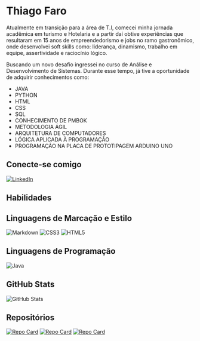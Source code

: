 
# Thiago Faro
Atualmente em transição para a área de T.I, comecei minha jornada acadêmica em turismo e Hotelaria e a partir daí obtive experiências que resultaram em 15 anos de empreendedorismo e jobs no ramo gastronômico, onde desenvolvei soft skills como: liderança, dinamismo, trabalho em equipe, assertividade e raciocínio lógico.

Buscando um novo desafio ingressei no curso de Análise e Desenvolvimento de Sistemas. Durante esse tempo, já tive a oportunidade de adquirir conhecimentos como:

- JAVA
- PYTHON
- HTML 
- CSS
- SQL 
- CONHECIMENTO DE PMBOK 
- METODOLOGIA ÁGIL 
- ARQUITETURA DE COMPUTADORES
- LÓGICA APLICADA À PROGRAMAÇÃO
- PROGRAMAÇÃO NA PLACA DE PROTOTIPAGEM ARDUINO UNO 

## Conecte-se comigo
[![LinkedIn](https://img.shields.io/badge/LinkedIn-000?style=for-the-badge&logo=linkedin&logoColor=0E76A8)](https://www.linkedin.com/in/thiagofaro/)
## Habilidades
## Linguagens de Marcação e Estilo
![Markdown](https://img.shields.io/badge/Markdown-000?style=for-the-badge&logo=markdown)
![CSS3](https://img.shields.io/badge/CSS3-000?style=for-the-badge&logo=css3&logoColor=264CE4) ![HTML5](https://img.shields.io/badge/HTML5-000?style=for-the-badge&logo=html5) 

## Linguagens de Programação
![Java](https://img.shields.io/badge/Java-000?style=for-the-badge&logo=java)



## GitHub Stats
![GitHub Stats](https://github-readme-stats.vercel.app/api?username=thfaro&theme=transparent&bg_color=000&border_color=30A3DC&show_icons=true&icon_color=30A3DC&title_color=E94D5F&text_color=FFF) 

## Repositórios
[![Repo Card](https://github-readme-stats.vercel.app/api/pin/?username=thfaro&repo=POO&bg_color=000&border_color=30A3DC&show_icons=true&icon_color=30A3DC&title_color=E94D5F&text_color=FFF)](https://github.com/thfaro/POO)
[![Repo Card](https://github-readme-stats.vercel.app/api/pin/?username=thfaro&repo=Trilha-Java-Basico&bg_color=000&border_color=30A3DC&show_icons=true&icon_color=30A3DC&title_color=E94D5F&text_color=FFF)](https://github.com/thfaro/Trilha-Java-Basico)
[![Repo Card](https://github-readme-stats.vercel.app/api/pin/?username=thfaro&repo=Smart-Trash-Can&bg_color=000&border_color=30A3DC&show_icons=true&icon_color=30A3DC&title_color=E94D5F&text_color=FFF)](https://github.com/thfaro/Smart-Trash-Can)

